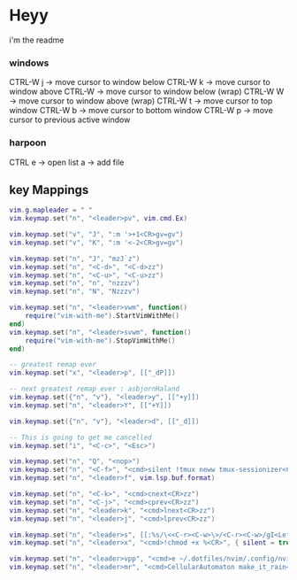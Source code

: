 # Heyy

i'm the readme

### windows

CTRL-W j -> move cursor to window below
CTRL-W k -> move cursor to window above
CTRL-W -> move cursor to window below (wrap)
CTRL-W W -> move cursor to window above (wrap)
CTRL-W t -> move cursor to top window
CTRL-W b -> move cursor to bottom window
CTRL-W p -> move cursor to previous active window

### harpoon

CTRL e -> open list
<leader>a -> add file

## key Mappings

```lua
vim.g.mapleader = " "
vim.keymap.set("n", "<leader>pv", vim.cmd.Ex)

vim.keymap.set("v", "J", ":m '>+1<CR>gv=gv")
vim.keymap.set("v", "K", ":m '<-2<CR>gv=gv")

vim.keymap.set("n", "J", "mzJ`z")
vim.keymap.set("n", "<C-d>", "<C-d>zz")
vim.keymap.set("n", "<C-u>", "<C-u>zz")
vim.keymap.set("n", "n", "nzzzv")
vim.keymap.set("n", "N", "Nzzzv")

vim.keymap.set("n", "<leader>vwm", function()
    require("vim-with-me").StartVimWithMe()
end)
vim.keymap.set("n", "<leader>svwm", function()
    require("vim-with-me").StopVimWithMe()
end)

-- greatest remap ever
vim.keymap.set("x", "<leader>p", [["_dP]])

-- next greatest remap ever : asbjornHaland
vim.keymap.set({"n", "v"}, "<leader>y", [["+y]])
vim.keymap.set("n", "<leader>Y", [["+Y]])

vim.keymap.set({"n", "v"}, "<leader>d", [["_d]])

-- This is going to get me cancelled
vim.keymap.set("i", "<C-c>", "<Esc>")

vim.keymap.set("n", "Q", "<nop>")
vim.keymap.set("n", "<C-f>", "<cmd>silent !tmux neww tmux-sessionizer<CR>")
vim.keymap.set("n", "<leader>f", vim.lsp.buf.format)

vim.keymap.set("n", "<C-k>", "<cmd>cnext<CR>zz")
vim.keymap.set("n", "<C-j>", "<cmd>cprev<CR>zz")
vim.keymap.set("n", "<leader>k", "<cmd>lnext<CR>zz")
vim.keymap.set("n", "<leader>j", "<cmd>lprev<CR>zz")

vim.keymap.set("n", "<leader>s", [[:%s/\<<C-r><C-w>\>/<C-r><C-w>/gI<Left><Left><Left>]])
vim.keymap.set("n", "<leader>x", "<cmd>!chmod +x %<CR>", { silent = true })

vim.keymap.set("n", "<leader>vpp", "<cmd>e ~/.dotfiles/nvim/.config/nvim/lua/theprimeagen/packer.lua<CR>");
vim.keymap.set("n", "<leader>mr", "<cmd>CellularAutomaton make_it_rain<CR>");
```
